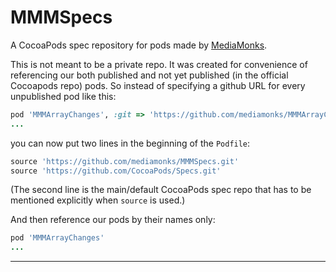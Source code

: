 # MMMSpecs

A CocoaPods spec repository for pods made by [MediaMonks](https://www.mediamonks.com/).

This is not meant to be a private repo. It was created for convenience of referencing our both published and not yet published (in the official Cocoapods repo) pods. So instead of specifying a github URL for every unpublished pod like this:

```Ruby
pod 'MMMArrayChanges', :git => 'https://github.com/mediamonks/MMMArrayChanges.git'
...
```

you can now put two lines in the beginning of the `Podfile`:

```Ruby
source 'https://github.com/mediamonks/MMMSpecs.git'
source 'https://github.com/CocoaPods/Specs.git'
```

(The second line is the main/default CocoaPods spec repo that has to be mentioned explicitly when `source` is used.)

And then reference our pods by their names only:

```Ruby
pod 'MMMArrayChanges'
...
```

---
